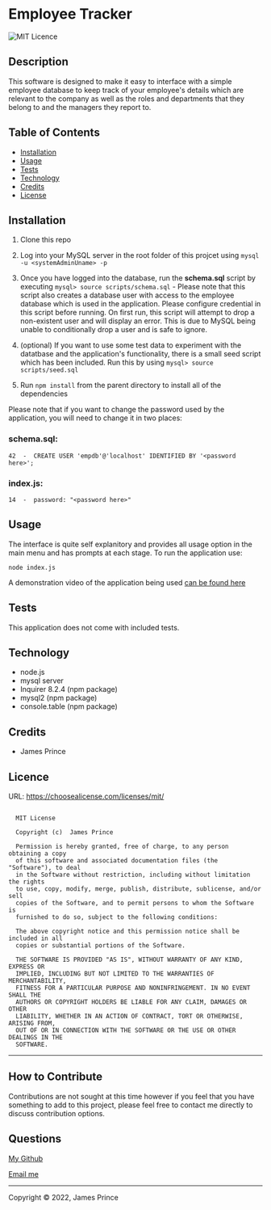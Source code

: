 
# Employee Tracker

![MIT Licence](https://img.shields.io/badge/licence-MIT-green?style=flat)

## Description

This software is designed to make it easy to interface with a simple employee database to keep track of your employee's details which are relevant to the company as well as the roles and departments that they belong to and the managers they report to.

## Table of Contents 

- [Installation](#installation)
- [Usage](#usage)
- [Tests](#tests)
- [Technology](#technology)
- [Credits](#credits)
- [License](#licence)

## Installation

1. Clone this repo

2. Log into your MySQL server in the root folder of this projcet using `mysql -u <systemAdminUname> -p`

3. Once you have logged into the database, run the **schema.sql** script by executing `mysql> source scripts/schema.sql` - Please note that this script also creates a database user with access to the employee database which is used in the application. Please configure credential in this script before running. On first run, this script will attempt to drop a non-existent user and will display an error. This is due to MySQL being unable to conditionally drop a user and  is safe to ignore.

4. (optional) If you want to use some test data to experiment with the datatbase and the application's functionality, there is a small seed script which has been included. Run this by using `mysql> source scripts/seed.sql`

5. Run `npm install` from the parent directory to install all of the dependencies

Please note that if you want to change the password used by the application, you will need to change it in two places: 

### schema.sql:
```
42  -  CREATE USER 'empdb'@'localhost' IDENTIFIED BY '<password here>'; 
```

### index.js:
```
14  -  password: "<password here>"
```

## Usage

The interface is quite self explanitory and provides all usage option in the main menu and has prompts at each stage. To run the application use: 

```
node index.js
```

A demonstration video of the application being used [can be found here](https://youtu.be/0f27e4DdBlI)

## Tests

This application does not come with included tests.

## Technology

- node.js
- mysql server
- Inquirer 8.2.4 (npm package)
- mysql2 (npm package)
- console.table (npm package)


## Credits

- James Prince



## Licence

URL: https://choosealicense.com/licenses/mit/

```

  MIT License

  Copyright (c)  James Prince
  
  Permission is hereby granted, free of charge, to any person obtaining a copy
  of this software and associated documentation files (the "Software"), to deal
  in the Software without restriction, including without limitation the rights
  to use, copy, modify, merge, publish, distribute, sublicense, and/or sell
  copies of the Software, and to permit persons to whom the Software is
  furnished to do so, subject to the following conditions:
  
  The above copyright notice and this permission notice shall be included in all
  copies or substantial portions of the Software.
  
  THE SOFTWARE IS PROVIDED "AS IS", WITHOUT WARRANTY OF ANY KIND, EXPRESS OR
  IMPLIED, INCLUDING BUT NOT LIMITED TO THE WARRANTIES OF MERCHANTABILITY,
  FITNESS FOR A PARTICULAR PURPOSE AND NONINFRINGEMENT. IN NO EVENT SHALL THE
  AUTHORS OR COPYRIGHT HOLDERS BE LIABLE FOR ANY CLAIM, DAMAGES OR OTHER
  LIABILITY, WHETHER IN AN ACTION OF CONTRACT, TORT OR OTHERWISE, ARISING FROM,
  OUT OF OR IN CONNECTION WITH THE SOFTWARE OR THE USE OR OTHER DEALINGS IN THE
  SOFTWARE.
```

  

---

## How to Contribute

Contributions are not sought at this time however if you feel that you have something to add to this project, please feel free to contact me directly to discuss contribution options. 

## Questions

[My Github](https://github.com/Auralise)

[Email me](mailto:james.prince1@gmail.com)

---

Copyright &copy; 2022, James Prince

